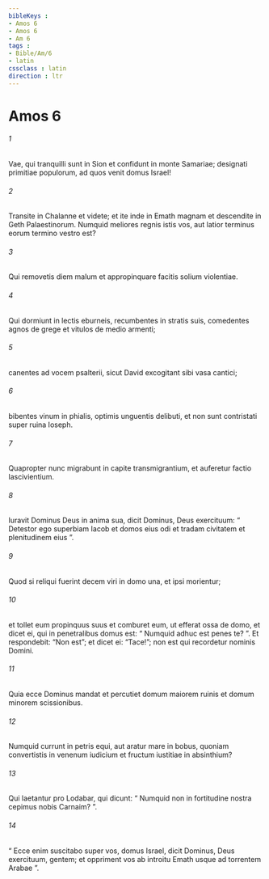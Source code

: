 ```yaml
---
bibleKeys : 
- Amos 6
- Amos 6
- Am 6
tags : 
- Bible/Am/6
- latin
cssclass : latin
direction : ltr
---
```


# Amos 6

###### 1
Vae, qui tranquilli sunt in Sion et confidunt in monte Samariae; designati primitiae populorum, ad quos venit domus Israel!
###### 2
Transite in Chalanne et videte; et ite inde in Emath magnam et descendite in Geth Palaestinorum. Numquid meliores regnis istis vos, aut latior terminus eorum termino vestro est?
###### 3
Qui removetis diem malum et appropinquare facitis solium violentiae.
###### 4
Qui dormiunt in lectis eburneis, recumbentes in stratis suis, comedentes agnos de grege et vitulos de medio armenti;
###### 5
canentes ad vocem psalterii, sicut David excogitant sibi vasa cantici;
###### 6
bibentes vinum in phialis, optimis unguentis delibuti, et non sunt contristati super ruina Ioseph.
###### 7
Quapropter nunc migrabunt in capite transmigrantium, et auferetur factio lascivientium.
###### 8
Iuravit Dominus Deus in anima sua, dicit Dominus, Deus exercituum: “ Detestor ego superbiam Iacob et domos eius odi et tradam civitatem et plenitudinem eius ”.
###### 9
Quod si reliqui fuerint decem viri in domo una, et ipsi morientur;
###### 10
et tollet eum propinquus suus et comburet eum, ut efferat ossa de domo, et dicet ei, qui in penetralibus domus est: “ Numquid adhuc est penes te? ”. Et respondebit: “Non est”; et dicet ei: “Tace!”; non est qui recordetur nominis Domini.
###### 11
Quia ecce Dominus mandat et percutiet domum maiorem ruinis et domum minorem scissionibus.
###### 12
Numquid currunt in petris equi, aut aratur mare in bobus, quoniam convertistis in venenum iudicium et fructum iustitiae in absinthium?
###### 13
Qui laetantur pro Lodabar, qui dicunt: “ Numquid non in fortitudine nostra cepimus nobis Carnaim? ”.
###### 14
“ Ecce enim suscitabo super vos, domus Israel, dicit Dominus, Deus exercituum, gentem; et oppriment vos ab introitu Emath usque ad torrentem Arabae ”.
